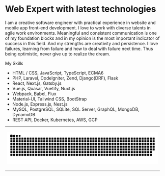 # Web Expert with latest technologies

I am a creative software engineer with practical experience in website and mobile app front-end development.
I love to work with diverse talents in agile work environments.
Meaningful and consistent communication is one of my foundation blocks and in my opinion is the most important indicator of success in this field.
And my strengths are creativity and persistence.
I love failures, learning from failure and how to deal with failure next time. Thus being optimistic, never give up to realize the dream.

My Skills
- HTML / CSS, JavaScript, TypeScript, ECMA6
- PHP, Laravel, CodeIgniter, Zend, Django(DRF), Flask
- React, Next.js, Gatsby.js
- Vue.js, Quasar, Vuetify, Nuxt.js
- Webpack, Babel, Flux
- Material-UI, Tailwind CSS, BootStrap
- Node.js, Express.js, Nest.js
- MySQL, PostgreSQL, SQLite, SQL Server, GraphQL, MongoDB, DynamoDB
- REST API, Docker, Kubernetes, AWS, GCP

<table><tr><td valign="top" width="50%">
<p align="center">
  <img  src="github-contribution-grid-snake.svg"
    alt="example" />
</p></td></tr></table>
